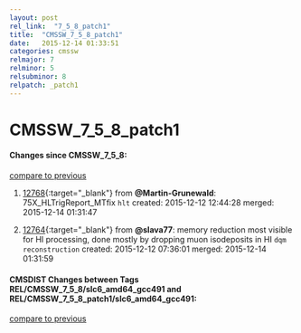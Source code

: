 ```yaml
---
layout: post
rel_link:  "7_5_8_patch1"
title:  "CMSSW_7_5_8_patch1"
date:   2015-12-14 01:33:51
categories: cmssw
relmajor: 7
relminor: 5
relsubminor: 8
relpatch: _patch1
---
```


# CMSSW_7_5_8_patch1
#### Changes since CMSSW_7_5_8:

[compare to previous](https://github.com/cms-sw/cmssw/compare/CMSSW_7_5_8...CMSSW_7_5_8_patch1)



1. [12768](http://github.com/cms-sw/cmssw/pull/12768){:target="_blank"}  from **@Martin-Grunewald**: 75X_HLTrigReport_MTfix `hlt`  created: 2015-12-12 12:44:28 merged: 2015-12-14 01:31:47

2. [12764](http://github.com/cms-sw/cmssw/pull/12764){:target="_blank"}  from **@slava77**: memory reduction most visible for HI processing, done mostly by dropping muon isodeposits in HI `dqm`  `reconstruction`  created: 2015-12-12 07:36:01 merged: 2015-12-14 01:31:59

#### CMSDIST Changes between Tags REL/CMSSW_7_5_8/slc6_amd64_gcc491 and REL/CMSSW_7_5_8_patch1/slc6_amd64_gcc491:

[compare to previous](https://github.com/cms-sw/cmsdist/compare/REL/CMSSW_7_5_8/slc6_amd64_gcc491...REL/CMSSW_7_5_8_patch1/slc6_amd64_gcc491)


